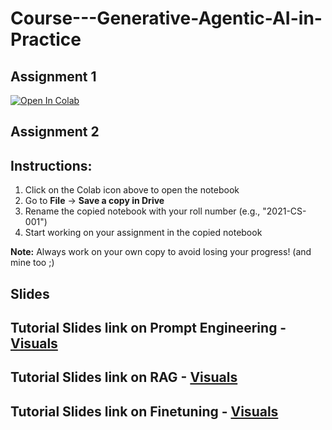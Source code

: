 # Course---Generative-Agentic-AI-in-Practice

## Assignment 1

<a href="https://colab.research.google.com/drive/18tHitJkAu8G8yt5PO0D2SDDhbA4FdNnD?usp=sharing" target="_blank">
  <img src="https://colab.research.google.com/assets/colab-badge.svg" alt="Open In Colab"/>
</a>

## Assignment 2

## Instructions:

1. Click on the Colab icon above to open the notebook
2. Go to **File** → **Save a copy in Drive**
3. Rename the copied notebook with your roll number (e.g., "2021-CS-001")
4. Start working on your assignment in the copied notebook

**Note:** Always work on your own copy to avoid losing your progress! (and mine too ;)

## Slides

## Tutorial Slides link on Prompt Engineering - [Visuals](https://docs.google.com/presentation/d/1vcml1SKF67bkyIwO7u1Tra1XcjgIEM-zVTeWqSqQxok/edit?usp=sharing)

## Tutorial Slides link on RAG - [Visuals](https://docs.google.com/presentation/d/1oOqykJf2mUZWf6O55SJg-xsDQFbh3V7DDghzt3hKaCs/edit?usp=sharing)

## Tutorial Slides link on Finetuning - [Visuals](https://docs.google.com/presentation/d/1Z84W7MDhRktEg4f5P7cZdAVtpoqIODBTRnB6SdiO3lQ/edit?usp=sharing)
